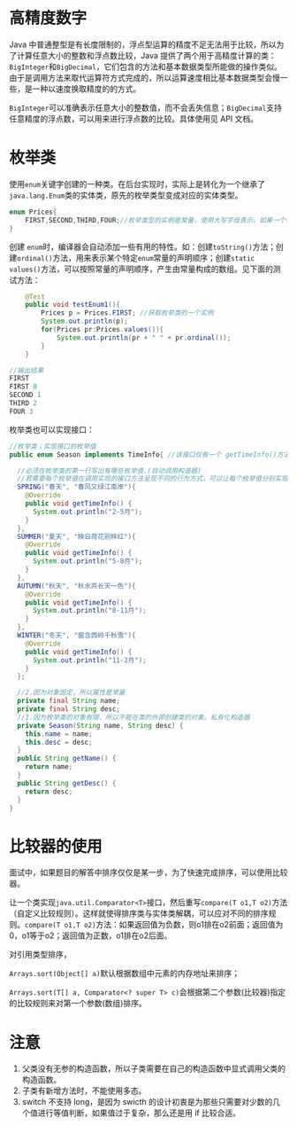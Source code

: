# 高精度数字

Java 中普通整型是有长度限制的，浮点型运算的精度不足无法用于比较，所以为了计算任意大小的整数和浮点数比较，Java 提供了两个用于高精度计算的类：`BigInteger`和`BigDecimal`，它们包含的方法和基本数据类型所能做的操作类似。由于是调用方法来取代运算符方式完成的，所以运算速度相比基本数据类型会慢一些，是一种以速度换取精度的的方式。

`BigInteger`可以准确表示任意大小的整数值，而不会丢失信息；`BigDecimal`支持任意精度的浮点数，可以用来进行浮点数的比较。具体使用见 API 文档。



# 枚举类

使用`enum`关键字创建的一种类。在后台实现时，实际上是转化为一个继承了`java.lang.Enum`类的实体类，原先的枚举类型变成对应的实体类型。 

```java
enum Prices{
    FIRST,SECOND,THIRD,FOUR;//枚举类型的实例是常量，使用大写字母表示，如果一个名字里有多个单词，用_分隔
}
```

创建 `enum`时，编译器会自动添加一些有用的特性。如：创建`toString()`方法；创建`ordinal()`方法，用来表示某个特定`enum`常量的声明顺序；创建`static values()`方法，可以按照常量的声明顺序，产生由常量构成的数组。见下面的测试方法：

```java
    @Test
    public void testEnum1(){
        Prices p = Prices.FIRST; //获取枚举类的一个实例
        System.out.println(p);  
        for(Prices pr:Prices.values()){
            System.out.println(pr + " " + pr.ordinal());
        }
    }
```

```java
//输出结果
FIRST
FIRST 0
SECOND 1
THIRD 2
FOUR 3
```

枚举类也可以实现接口：

```java
//枚举类；实现接口的枚举值
public enum Season implements TimeInfo{ //该接口仅有一个 getTimeInfo()方法

  //必须在枚举类的第一行写出有哪些枚举值.(自动调用构造器)
  //若需要每个枚举值在调用实现的接口方法呈现不同的行为方式，可以让每个枚举值分别实现该方法
  SPRING("春天", "春风又绿江南岸"){
    @Override
    public void getTimeInfo() {
      System.out.println("2-5月");
    }
  },
  SUMMER("夏天", "映日荷花别样红"){
    @Override
    public void getTimeInfo() {
      System.out.println("5-8月");
    }
  },
  AUTUMN("秋天", "秋水共长天一色"){
    @Override
    public void getTimeInfo() {
      System.out.println("8-11月");
    }
  },
  WINTER("冬天", "窗含西岭千秋雪"){
    @Override
    public void getTimeInfo() {
      System.out.println("11-2月");
    }
  };

  //2.因为对象固定，所以属性是常量
  private final String name;
  private final String desc;
  //1.因为枚举类的对象有限，所以不能在类的外部创建类的对象。私有化构造器
  private Season(String name, String desc) {
    this.name = name;
    this.desc = desc;
  }
  public String getName() {
    return name;
  }
  public String getDesc() {
    return desc;
  }
}
```



# 比较器的使用

面试中，如果题目的解答中排序仅仅是某一步，为了快速完成排序，可以使用比较器。

让一个类实现`java.util.Comparator<T>`接口，然后重写`compare(T o1,T o2)`方法（自定义比较规则）。这样就使得排序类与实体类解耦，可以应对不同的排序规则。`compare(T o1,T o2)`方法：如果返回值为负数，则o1排在o2前面；返回值为0，o1等于o2；返回值为正数，o1排在o2后面。

对引用类型排序，

`Arrays.sort(Object[] a)`默认根据数组中元素的内存地址来排序；

`Arrays.sort(T[] a, Comparator<? super T> c)`会根据第二个参数(比较器)指定的比较规则来对第一个参数(数组)排序。



# 注意

1. 父类没有无参的构造函数，所以子类需要在自己的构造函数中显式调用父类的构造函数。
2. 子类有新增方法时，不能使用多态。
3. switch 不支持 long，是因为 swicth 的设计初衷是为那些只需要对少数的几个值进行等值判断，如果值过于复杂，那么还是用 if 比较合适。 
